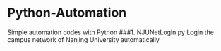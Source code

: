 # Python-Automation
Simple automation codes with Python
###1. NJUNetLogin.py
Login the campus network of Nanjing University automatically
